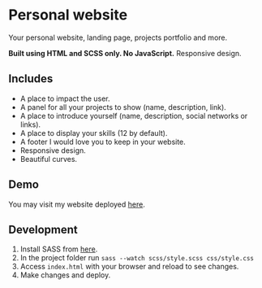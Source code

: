 # Personal website

Your personal website, landing page, projects portfolio and more.

**Built using HTML and SCSS only. No JavaScript.**
Responsive design.

## Includes
*   A place to impact the user.
*   A panel for all your projects to show (name, description, link).
*   A place to introduce yourself (name, description, social networks or links).
*   A place to display your skills (12 by default).
*   A footer I would love you to keep in your website.
*   Responsive design.
*   Beautiful curves.

## Demo

You may visit my website deployed [here](https://devve.space).

## Development

1.  Install SASS from [here](https://sass-lang.com/install).
2.  In the project folder run `sass --watch scss/style.scss css/style.css`
3.  Access `index.html` with your browser and reload to see changes.
4.  Make changes and deploy.
